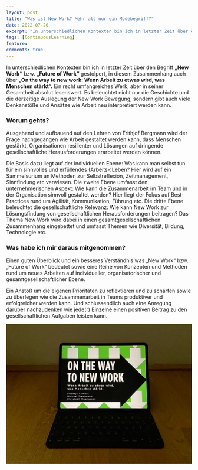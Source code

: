 ```yaml
---
layout: post
title: "Was ist New Work? Mehr als nur ein Modebegriff?"
date: 2022-07-20
excerpt: "In unterschiedlichen Kontexten bin ich in letzter Zeit über den Begriff „New Work“ bzw. „Future of Work“ gestolpert, in diesem Zusammenhang auch über „On the way to new work: Wenn Arbeit zu etwas wird, was Menschen stärkt“. Ein recht umfangreiches Werk, aber in seiner Gesamtheit absolut lesenswert."
tags: [ContinuousLearning]
feature:
comments: true
---
```


In unterschiedlichen Kontexten bin ich in letzter Zeit über den Begriff **„New Work“** bzw. **„Future of Work“** gestolpert, in diesem Zusammenhang auch über **„On the way to new work: Wenn Arbeit zu etwas wird, was Menschen stärkt“.** Ein recht umfangreiches Werk, aber in seiner Gesamtheit absolut lesenswert. 
Es beleuchtet nicht nur die Geschichte und die derzeitige Auslegung der New Work Bewegung, sondern gibt auch viele Denkanstöße und Ansätze wie Arbeit neu interpretiert werden kann.

### Worum gehts?
Ausgehend und aufbauend auf den Lehren von Frithjof Bergmann wird der Frage nachgegangen wie Arbeit gestaltet werden kann, dass Menschen gestärkt, Organisationen resilienter und Lösungen auf dringende gesellschaftliche Herausforderungen erarbeitet werden können. 

Die Basis dazu liegt auf der individuellen Ebene: Was kann man selbst tun für ein sinnvolles und erfüllendes (Arbeits-)Leben? Hier wird auf ein Sammelsurium an Methoden zur Selbstreflexion, Zeitmanagement, Sinnfindung etc verwiesen. Die zweite Ebene umfasst den unternehmerischen Aspekt: Wie kann die Zusammenarbeit im Team und in der Organisation sinnvoll gestaltet werden? Hier liegt der Fokus auf Best-Practices rund um Agilität, Kommunikation, Führung etc. Die dritte Ebene beleuchtet die gesellschaftliche Relevanz: Wie kann New Work zur Lösungsfindung von gesellschaftlichen Herausforderungen beitragen? Das Thema New Work wird dabei in einen gesamtgesellschaftlichen Zusammenhang eingebettet und umfasst Themen wie Diversität, Bildung, Technologie etc.


### Was habe ich mir daraus mitgenommen?
Einen guten Überblick und ein besseres Verständnis was „New Work“ bzw. „Future of Work“ bedeutet sowie eine Reihe von Konzepten und Methoden rund um neues Arbeiten auf individueller, organisatorischer und gesamtgesellschaftlicher Ebene.

Ein Anstoß um die eigenen Prioritäten zu reflektieren und zu schärfen sowie zu überlegen wie die Zusammenarbeit in Teams produktiver und erfolgreicher werden kann. Und schlussendlich auch eine Anregung darüber nachzudenken wie jede(r) Einzelne einen positiven Beitrag zu den gesellschaftlichen Aufgaben leisten kann. 

![Sweden, 2014](../assets/img/NewWork.jpg)
